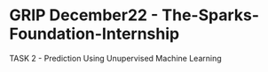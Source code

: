 # GRIP December22 - The-Sparks-Foundation-Internship
TASK 2 - Prediction Using Unupervised Machine Learning
